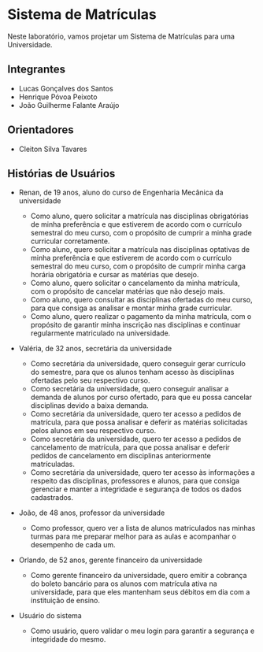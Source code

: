 # Sistema de Matrículas
Neste laboratório, vamos projetar um Sistema de Matrículas para uma Universidade.

## Integrantes
* Lucas Gonçalves dos Santos
* Henrique Póvoa Peixoto
* João Guilherme Falante Araújo


## Orientadores
* Cleiton Silva Tavares


## Histórias de Usuários 

* Renan, de 19 anos, aluno do curso de Engenharia Mecânica da universidade
  
  - Como aluno, quero solicitar a matrícula nas disciplinas obrigatórias de minha preferência e que estiverem de acordo com o currículo semestral do meu curso, com o propósito de cumprir a minha grade curricular corretamente.
  - Como aluno, quero solicitar a matrícula nas disciplinas optativas de minha preferência e que estiverem de acordo com o currículo semestral do meu curso, com o propósito de cumprir minha carga horária obrigatória e cursar as matérias que desejo.
  - Como aluno, quero solicitar o cancelamento da minha matrícula, com o propósito de cancelar matérias que não desejo mais.
  - Como aluno, quero consultar as disciplinas ofertadas do meu curso, para que consiga as analisar e montar minha grade curricular.
  - Como aluno, quero realizar o pagamento da minha matrícula, com o propósito de garantir minha inscrição nas disciplinas e continuar regularmente matriculado na universidade.
    

* Valéria, de 32 anos, secretária da universidade

  - Como secretária da universidade, quero conseguir gerar currículo do semestre, para que os alunos tenham acesso às disciplinas ofertadas pelo seu respectivo curso.
  - Como secretária da universidade, quero conseguir analisar a demanda de alunos por curso ofertado, para que eu possa cancelar disciplinas devido a baixa demanda.
  - Como secretária da universidade, quero ter acesso a pedidos de matrícula, para que possa analisar e deferir as matérias solicitadas pelos alunos em seu respectivo curso.
  - Como secretária da universidade, quero ter acesso a pedidos de cancelamento de matrícula, para que possa analisar e deferir pedidos de cancelamento em disciplinas anteriormente matrículadas.
  - Como secretária da universidade, quero ter acesso às informações a respeito das disciplinas, professores e alunos, para que consiga gerenciar e manter a integridade e segurança de todos os dados cadastrados.
  

* João, de 48 anos, professor da universidade
  - Como professor, quero ver a lista de alunos matriculados nas minhas turmas para me preparar melhor para as aulas e acompanhar o desempenho de cada um.


* Orlando, de 52 anos, gerente financeiro da universidade
  - Como gerente financeiro da universidade, quero emitir a cobrança do boleto bancário para os alunos com matrícula ativa na universidade, para que eles mantenham seus débitos em dia com a instituição de ensino.
  
 
* Usuário do sistema
  - Como usuário, quero validar o meu login para garantir a segurança e integridade do mesmo.
